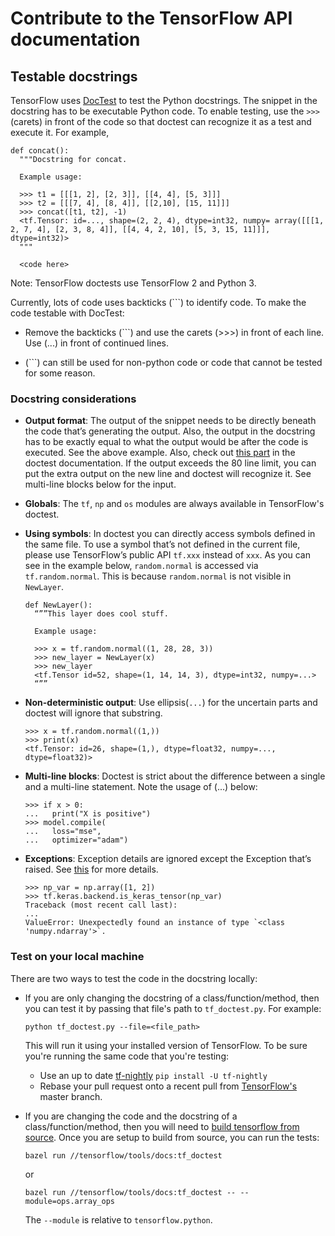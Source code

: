 # Contribute to the TensorFlow API documentation

## Testable docstrings

TensorFlow uses [DocTest](https://docs.python.org/3/library/doctest.html) to
test the Python docstrings. The snippet in the docstring has to be executable
Python code. To enable testing, use the `>>>` (carets) in front of the code so
that doctest can recognize it as a test and execute it. For example,

```
def concat():
  """Docstring for concat.

  Example usage:

  >>> t1 = [[[1, 2], [2, 3]], [[4, 4], [5, 3]]]
  >>> t2 = [[[7, 4], [8, 4]], [[2,10], [15, 11]]]
  >>> concat([t1, t2], -1)
  <tf.Tensor: id=..., shape=(2, 2, 4), dtype=int32, numpy= array([[[1, 2, 7, 4], [2, 3, 8, 4]], [[4, 4, 2, 10], [5, 3, 15, 11]]], dtype=int32)>
  """

  <code here>
```

Note: TensorFlow doctests use TensorFlow 2 and Python 3.

Currently, lots of code uses backticks (```) to identify code. To make the code
testable with DocTest:

*   Remove the backticks (```) and use the carets (>>>) in front of each line.
    Use (...) in front of continued lines.

*   (```) can still be used for non-python code or code that cannot be tested
    for some reason.

### Docstring considerations

*   **Output format**: The output of the snippet needs to be directly beneath
    the code that’s generating the output. Also, the output in the docstring has
    to be exactly equal to what the output would be after the code is executed.
    See the above example. Also, check out
    [this part](https://docs.python.org/3/library/doctest.html#warnings) in the
    doctest documentation. If the output exceeds the 80 line limit, you can put
    the extra output on the new line and doctest will recognize it. See
    multi-line blocks below for the input.

*   **Globals**: The `tf`, `np` and `os` modules are always available in
    TensorFlow's doctest.

*   **Using symbols**: In doctest you can directly access symbols defined in the
    same file. To use a symbol that’s not defined in the current file, please
    use TensorFlow’s public API `tf.xxx` instead of `xxx`. As you can see in the
    example below, `random.normal` is accessed via `tf.random.normal`. This is
    because `random.normal` is not visible in `NewLayer`.

    ```
    def NewLayer():
      “””This layer does cool stuff.

      Example usage:

      >>> x = tf.random.normal((1, 28, 28, 3))
      >>> new_layer = NewLayer(x)
      >>> new_layer
      <tf.Tensor id=52, shape=(1, 14, 14, 3), dtype=int32, numpy=...>
      “””
    ```

*   **Non-deterministic output**: Use ellipsis(`...`) for the uncertain parts
    and doctest will ignore that substring.

    ```
    >>> x = tf.random.normal((1,))
    >>> print(x)
    <tf.Tensor: id=26, shape=(1,), dtype=float32, numpy=..., dtype=float32)>
    ```

*   **Multi-line blocks**: Doctest is strict about the difference between a
    single and a multi-line statement. Note the usage of (...) below:

    ```
    >>> if x > 0:
    ...   print("X is positive")
    >>> model.compile(
    ...   loss="mse",
    ...   optimizer="adam")
    ```

*   **Exceptions**: Exception details are ignored except the Exception that’s
    raised. See
    [this](https://docs.python.org/3/library/doctest.html#doctest.IGNORE_EXCEPTION_DETAIL)
    for more details.

    ```
    >>> np_var = np.array([1, 2])
    >>> tf.keras.backend.is_keras_tensor(np_var)
    Traceback (most recent call last):
    ...
    ValueError: Unexpectedly found an instance of type `<class 'numpy.ndarray'>`.
    ```

### Test on your local machine

There are two ways to test the code in the docstring locally:

*   If you are only changing the docstring of a class/function/method, then you
    can test it by passing that file's path to `tf_doctest.py`. For example:

    <pre class="prettyprint lang-bsh">
    <code class="devsite-terminal">python tf_doctest.py --file=&lt;file_path&gt;</code>
    </pre>

    This will run it using your installed version of TensorFlow. To be sure
    you're running the same code that you're testing:

    *   Use an up to date [tf-nightly](https://pypi.org/project/tf-nightly/)
        `pip install -U tf-nightly`
    *   Rebase your pull request onto a recent pull from
        [TensorFlow's](https://github.com/tensorflow/tensorflow) master branch.

*   If you are changing the code and the docstring of a class/function/method,
    then you will need to
    [build tensorflow from source](../../install/source.md). Once you are setup
    to build from source, you can run the tests:

    <pre class="prettyprint lang-bsh">
    <code class="devsite-terminal">bazel run //tensorflow/tools/docs:tf_doctest</code>
    </pre>

    or

    <pre class="prettyprint lang-bsh">
    <code class="devsite-terminal">bazel run //tensorflow/tools/docs:tf_doctest -- --module=ops.array_ops</code>
    </pre>

    The `--module` is relative to `tensorflow.python`.
